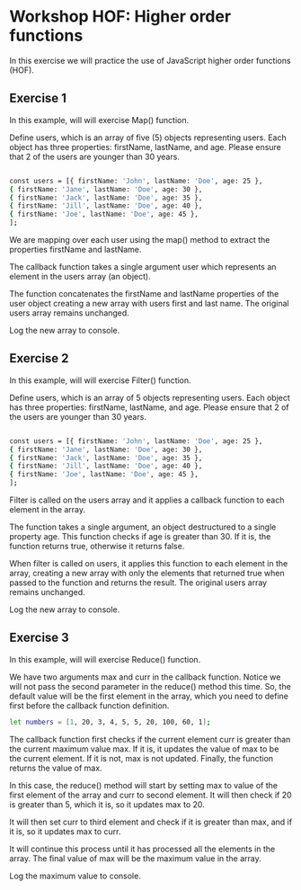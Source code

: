 ﻿# Workshop HOF: Higher order functions

In this exercise we will practice the use of JavaScript higher order functions (HOF). 

## Exercise 1

In this example, will will exercise Map() function. 

Define users, which is an array of five (5) objects representing users. Each object has three properties: firstName, lastName, and age. Please ensure that 2 of the users are younger than 30 years. 
```sh

const users = [{ firstName: 'John', lastName: 'Doe', age: 25 },
{ firstName: 'Jane', lastName: 'Doe', age: 30 },
{ firstName: 'Jack', lastName: 'Doe', age: 35 },
{ firstName: 'Jill', lastName: 'Doe', age: 40 },
{ firstName: 'Joe', lastName: 'Doe', age: 45 },
];
```

We are mapping over each user using the map() method to extract the properties firstName and lastName.

The callback function takes a single argument user which represents an element in the users array (an object).

The function concatenates the firstName and lastName properties of the user object creating a new array with users first and last name. The original users array remains unchanged.

Log the new array to console. 

## Exercise 2

In this example, will will exercise Filter() function. 

Define users, which is an array of 5 objects representing users. Each object has three properties: firstName, lastName, and age. Please ensure that 2 of the users are younger than 30 years. 
```sh

const users = [{ firstName: 'John', lastName: 'Doe', age: 25 },
{ firstName: 'Jane', lastName: 'Doe', age: 30 },
{ firstName: 'Jack', lastName: 'Doe', age: 35 },
{ firstName: 'Jill', lastName: 'Doe', age: 40 },
{ firstName: 'Joe', lastName: 'Doe', age: 45 },
];
```

Filter is called on the users array and it applies a callback function to each element in the array.

The function takes a single argument, an object destructured to a single property age. This function checks if age is greater than 30. If it is, the function returns true, otherwise it returns false.

When filter is called on users, it applies this function to each element in the array, creating a new array with only the elements that returned true when passed to the function and returns the result. The original users array remains unchanged.

Log the new array to console. 

## Exercise 3

In this example, will will exercise Reduce() function. 


We have two arguments max and curr in the callback function. Notice we will not pass the second parameter in the reduce() method this time. So, the default value will be the first element in the array, which you need to define first before the callback function definition.
```sh
let numbers = [1, 20, 3, 4, 5, 5, 20, 100, 60, 1];
```

The callback function first checks if the current element curr is greater than the current maximum value max. If it is, it updates the value of max to be the current element. If it is not, max is not updated. Finally, the function returns the value of max.

In this case, the reduce() method will start by setting max to value of the first element of the array and curr to second element. It will then check if 20 is greater than 5, which it is, so it updates max to 20.

It will then set curr to third element and check if it is greater than max, and if it is, so it updates max to curr.

It will continue this process until it has processed all the elements in the array. The final value of max will be the maximum value in the array. 

Log the maximum value to console. 



